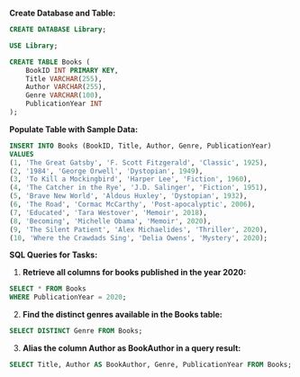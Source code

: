 **Create Database and Table:**
```sql
CREATE DATABASE Library;

USE Library;

CREATE TABLE Books (
    BookID INT PRIMARY KEY,
    Title VARCHAR(255),
    Author VARCHAR(255),
    Genre VARCHAR(100),
    PublicationYear INT
);
```

**Populate Table with Sample Data:**
```sql
INSERT INTO Books (BookID, Title, Author, Genre, PublicationYear)
VALUES 
(1, 'The Great Gatsby', 'F. Scott Fitzgerald', 'Classic', 1925),
(2, '1984', 'George Orwell', 'Dystopian', 1949),
(3, 'To Kill a Mockingbird', 'Harper Lee', 'Fiction', 1960),
(4, 'The Catcher in the Rye', 'J.D. Salinger', 'Fiction', 1951),
(5, 'Brave New World', 'Aldous Huxley', 'Dystopian', 1932),
(6, 'The Road', 'Cormac McCarthy', 'Post-apocalyptic', 2006),
(7, 'Educated', 'Tara Westover', 'Memoir', 2018),
(8, 'Becoming', 'Michelle Obama', 'Memoir', 2020),
(9, 'The Silent Patient', 'Alex Michaelides', 'Thriller', 2020),
(10, 'Where the Crawdads Sing', 'Delia Owens', 'Mystery', 2020);
```

**SQL Queries for Tasks:**

1. **Retrieve all columns for books published in the year 2020:**
```sql
SELECT * FROM Books
WHERE PublicationYear = 2020;
```

2. **Find the distinct genres available in the Books table:**
```sql
SELECT DISTINCT Genre FROM Books;
```

3. **Alias the column Author as BookAuthor in a query result:**
```sql
SELECT Title, Author AS BookAuthor, Genre, PublicationYear FROM Books;
```
